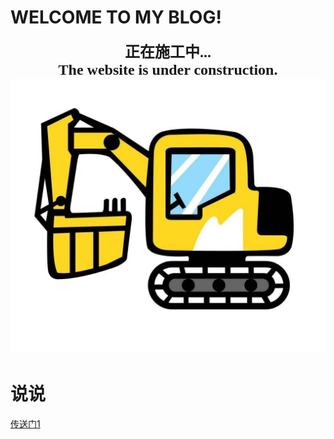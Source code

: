 # WELCOME TO MY BLOG!
**<font size='5' face='黑体'><center>正在施工中...</center></font>**
**<font size='5' face='Comic Sans MS'><center>The website is under construction.</center></font>**
![](pics/timg.png)
# 说说
<a href="shuoshuo.html">传送门1</a>
